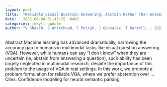 ```yaml
---
layout: post
title:  "Reliable Visual Question Answering: Abstain Rather Than Answer Incorrectly"
date:   2022-06-04 01:43:25 -0400
categories: jekyll update
author: "V Shakib, S Whitehead, S Petryk, J Gonzalez, T Darrell… - 2022"
---
```

Abstract Machine learning has advanced dramatically, narrowing the accuracy gap to humans in multimodal tasks like visual question answering (VQA). However, while humans can say “I don t know” when they are uncertain (ie, abstain from answering a question), such ability has been largely neglected in multimodal research, despite the importance of this problem to the usage of VQA in real settings. In this work, we promote a problem formulation for reliable VQA, where we prefer abstention over … Cites: ‪Confidence modeling for neural semantic parsing‬